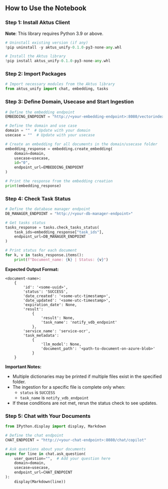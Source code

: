 ## How to Use the Notebook

### Step 1: Install Aktus Client

**Note**: This library requires Python 3.9 or above.

```python
# Uninstall existing version (if any)
!pip uninstall -y aktus_unify-0.1.0-py3-none-any.whl

# Install the Aktus library
!pip install aktus_unify-0.1.0-py3-none-any.whl
```

### Step 2: Import Packages
```python
# Import necessary modules from the Aktus library
from aktus_unify import chat, embedding, tasks
```

### Step 3: Define Domain, Usecase and Start Ingestion
```python
# Define the embedding endpoint
EMBEDDING_ENDPOINT = "http://<your-embedding-endpoint>:8080/vectorindex/embed"

# Define the domain and use case
domain = ""  # Update with your domain
usecase = ""  # Update with your usecase

# Create an embedding for all documents in the domain/usecase folder
embedding_response = embedding.create_embedding(
    domain=domain, 
    usecase=usecase, 
    id="0", 
    endpoint_url=EMBEDDING_ENDPOINT
)

# Print the response from the embedding creation
print(embedding_response)
```

### Step 4: Check Task Status
```python
# Define the database manager endpoint
DB_MANAGER_ENDPOINT = "http://<your-db-manager-endpoint>"

# Get tasks status
tasks_response = tasks.check_tasks_status(
    task_ids=embedding_response["task_ids"], 
    endpoint_url=DB_MANAGER_ENDPOINT
)

# Print status for each document
for k, v in tasks_response.items():
    print(f"Document_name: {k} | Status: {v}")
```

**Expected Output Format:**
```
<document-name>:
    {
        'id': '<some-uuid>',
        'status': 'SUCCESS',
        'date_created': '<some-utc-timestamp>',
        'date_updated': '<some-utc-timestamp>',
        'expiration_date': None,
        'result':
            {
                'result': None,
                'task_name': 'notify_vdb_endpoint'
            },
        'service_name': 'service-ocr',
        'task_metadata':
            {
                'llm_model': None,
                'document_path': '<path-to-document-on-azure-blob>'
            }
    }
```

**Important Notes:**
- Multiple dictionaries may be printed if multiple files exist in the specified folder.
- The ingestion for a specific file is complete only when:
  - `status` is `SUCCESS`
  - `task_name` is `notify_vdb_endpoint`
- If these conditions are not met, rerun the status check to see updates.

### Step 5: Chat with Your Documents
```python
from IPython.display import display, Markdown

# Define the chat endpoint
CHAT_ENDPOINT = "http://<your-chat-endpoint>:8080/chat/copilot"

# Ask questions about your documents
async for line in chat.ask_question(
    user_question="",  # Add your question here
    domain=domain,
    usecase=usecase,
    endpoint_url=CHAT_ENDPOINT
):
    display(Markdown(line))
```
